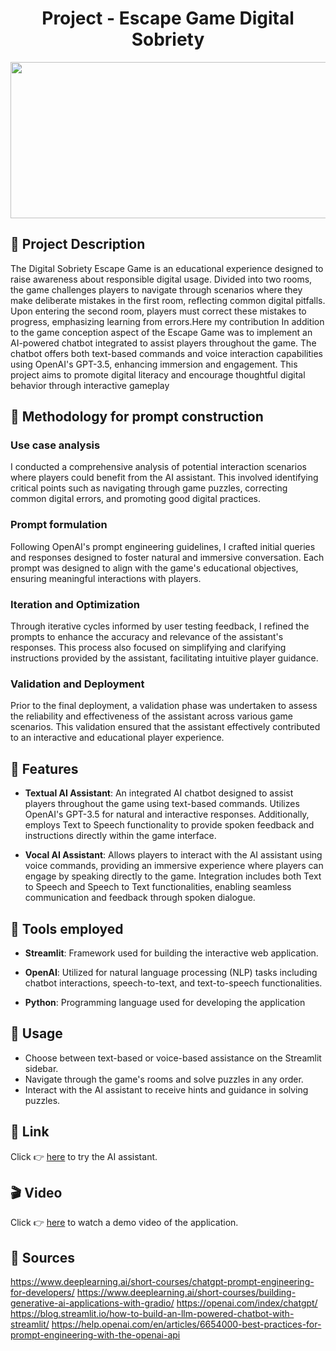 <h1 align="center">Project - Escape Game Digital Sobriety</h1>
<p align="center">
<img src="https://i1.wp.com/bestservices.reviews/wp-content/uploads/2019/10/featured-image-chatbots.jpg?resize=1024%2C512&ssl=1" width="1000" height="250"/> <br>
 </p>


## 🚧   Project Description  

The Digital Sobriety Escape Game is an educational experience designed to raise awareness about responsible digital usage. Divided into two rooms, the game challenges players to navigate through scenarios where they make deliberate mistakes in the first room, reflecting common digital pitfalls. Upon entering the second room, players must correct these mistakes to progress, emphasizing learning from errors.Here my contribution In addition to the game conception aspect of the Escape Game was to implement an AI-powered chatbot integrated to assist players throughout the game. The chatbot offers both text-based commands and voice interaction capabilities using OpenAI's GPT-3.5, enhancing immersion and engagement. This project aims to promote digital literacy and encourage thoughtful digital behavior through interactive gameplay

## 🔨   Methodology for prompt construction

### Use case analysis
I conducted a comprehensive analysis of potential interaction scenarios where players could benefit from the AI assistant. This involved identifying critical points such as navigating through game puzzles, correcting common digital errors, and promoting good digital practices.

### Prompt formulation
Following OpenAI's prompt engineering guidelines, I crafted initial queries and responses designed to foster natural and immersive conversation. Each prompt was  designed to align  with the game's educational objectives, ensuring meaningful interactions with players.

### Iteration and Optimization
Through iterative cycles informed by user testing feedback, I refined the prompts to enhance the accuracy and relevance of the assistant's responses. This process also focused on simplifying and clarifying instructions provided by the assistant, facilitating intuitive player guidance.

### Validation and Deployment
Prior to the final deployment, a  validation phase was undertaken to assess the reliability and effectiveness of the assistant across various game scenarios. This validation ensured that the assistant effectively contributed to an interactive and educational player experience.


## 🔑   Features

- **Textual AI Assistant**: An integrated AI chatbot designed to assist players throughout the game using text-based commands. Utilizes OpenAI's GPT-3.5 for natural and interactive responses. Additionally, employs Text to Speech functionality to provide spoken feedback and instructions directly within the game interface.
  
- **Vocal AI Assistant**: Allows players to interact with the AI assistant using voice commands, providing an immersive experience where players can engage by speaking directly to the game. Integration includes both Text to Speech and Speech to Text functionalities, enabling seamless communication and feedback through spoken dialogue.


## 🔧   Tools employed

- **Streamlit**: Framework used for building the interactive web application.
  
- **OpenAI**: Utilized for natural language processing (NLP) tasks including chatbot interactions, speech-to-text, and text-to-speech functionalities.

- **Python**: Programming language used for developing the application

## 📄    Usage

- Choose between text-based or voice-based assistance on the Streamlit sidebar.
- Navigate through the game's rooms and solve puzzles in any order.
- Interact with the AI assistant to receive hints and guidance in solving puzzles.

## 🔗   Link
Click 👉 [here](https://demoeg-mwashqhxrq-uc.a.run.app/) to try the AI assistant.


## 🎬   Video  
Click 👉 [here](https://www.youtube.com/watch?v=PKiS-NSerwg) to watch a demo video of the application.

## 📙   Sources
https://www.deeplearning.ai/short-courses/chatgpt-prompt-engineering-for-developers/
https://www.deeplearning.ai/short-courses/building-generative-ai-applications-with-gradio/
https://openai.com/index/chatgpt/
https://blog.streamlit.io/how-to-build-an-llm-powered-chatbot-with-streamlit/
https://help.openai.com/en/articles/6654000-best-practices-for-prompt-engineering-with-the-openai-api


